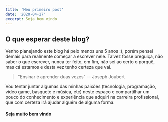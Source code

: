 ```yaml
---
title: 'Meu primeiro post'
date: '2020-04-27'
excerpt: Seja bem vindo
---
```


## O que esperar deste blog?

Venho planejando este blog há pelo menos uns 5 anos :), porém pensei demais para realmente começar a escrever nele. Talvez fosse preguiça, não saber o que escrever, nunca ter feito, em fim, não sei ao certo o porquê, mas cá estamos e desta vez tenho certeza que vai.

> "Ensinar é aprender duas vezes" -- Joseph Joubert

Vou tentar juntar algumas das minhas paixões (tecnologia, programação, video game, basquete e música, etc) neste espaço e compartilhar um pouco do conhecimento e experiência que adquiri na carreira profissional, que com certeza irá ajudar alguém de alguma forma.

#### Seja muito bem vindo
